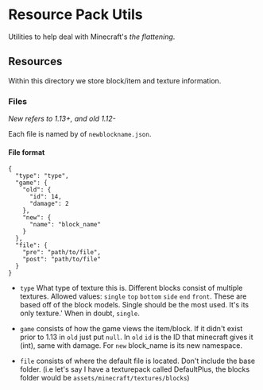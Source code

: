 # Resource Pack Utils

Utilities to help deal with Minecraft's *the flattening*.

## Resources

Within this directory we store block/item and texture information.

### Files

*New refers to 1.13+, and old 1.12-*

Each file is named by of `newblockname.json`.

#### File format

```
{
  "type": "type",
  "game": {
    "old": {
      "id": 14,
      "damage": 2
    },
    "new": {
      "name": "block_name"
    }
  },
  "file": {
    "pre": "path/to/file",
    "post": "path/to/file"
  }
}
```

- `type` What type of texture this is. Different blocks consist of multiple textures. Allowed values: `single` `top` `bottom` `side` `end` `front`. These are based off of the block models. Single should be the most used. It's its only texture.' When in doubt, `single`.

- `game` consists of how the game views the item/block. If it didn't exist prior to 1.13 in `old` just put `null`. In `old` `id` is the ID that minecraft gives it (int), same with damage. For `new` block_name is its new namespace.

- `file` consists of where the default file is located. Don't include the base folder. (i.e let's say I have a texturepack called DefaultPlus, the blocks folder would be `assets/minecraft/textures/blocks`)